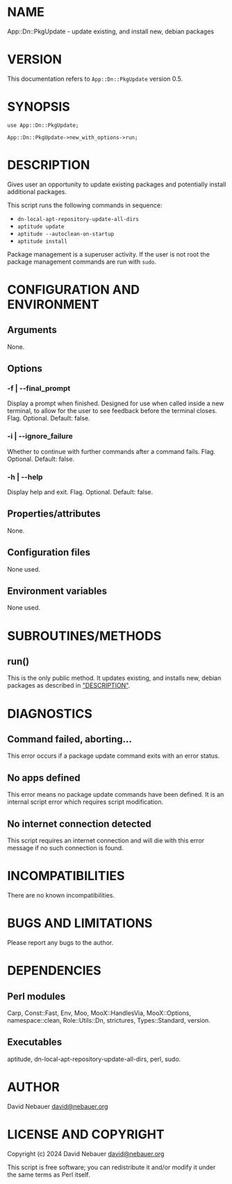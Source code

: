 # NAME

App::Dn::PkgUpdate - update existing, and install new, debian packages

# VERSION

This documentation refers to `App::Dn::PkgUpdate` version 0.5.

# SYNOPSIS

    use App::Dn::PkgUpdate;

    App::Dn::PkgUpdate->new_with_options->run;

# DESCRIPTION

Gives user an opportunity to update existing packages and potentially install
additional packages.

This script runs the following commands in sequence:

- `dn-local-apt-repository-update-all-dirs`
- `aptitude update`
- `aptitude --autoclean-on-startup`
- `aptitude install`

Package management is a superuser activity. If the user is not root the package
management commands are run with `sudo`.

# CONFIGURATION AND ENVIRONMENT

## Arguments

None.

## Options

### -f | --final\_prompt

Display a prompt when finished. Designed for use when called inside a new
terminal, to allow for the user to see feedback before the terminal closes.
Flag. Optional. Default: false.

### -i | --ignore\_failure

Whether to continue with further commands after a command fails. Flag.
Optional. Default: false.

### -h | --help

Display help and exit. Flag. Optional. Default: false.

## Properties/attributes

None.

## Configuration files

None used.

## Environment variables

None used.

# SUBROUTINES/METHODS

## run()

This is the only public method. It updates existing, and installs new, debian
packages as described in ["DESCRIPTION"](#description).

# DIAGNOSTICS

## Command failed, aborting...

This error occurs if a package update command exits with an error status.

## No apps defined

This error means no package update commands have been defined.
It is an internal script error which requires script modification.

## No internet connection detected

This script requires an internet connection and will die with this error
message if no such connection is found.

# INCOMPATIBILITIES

There are no known incompatibilities.

# BUGS AND LIMITATIONS

Please report any bugs to the author.

# DEPENDENCIES

## Perl modules

Carp, Const::Fast, Env, Moo, MooX::HandlesVia, MooX::Options, namespace::clean,
Role::Utils::Dn, strictures, Types::Standard, version.

## Executables

aptitude, dn-local-apt-repository-update-all-dirs, perl, sudo.

# AUTHOR

David Nebauer <david@nebauer.org>

# LICENSE AND COPYRIGHT

Copyright (c) 2024 David Nebauer <david@nebauer.org>

This script is free software; you can redistribute it and/or modify
it under the same terms as Perl itself.
